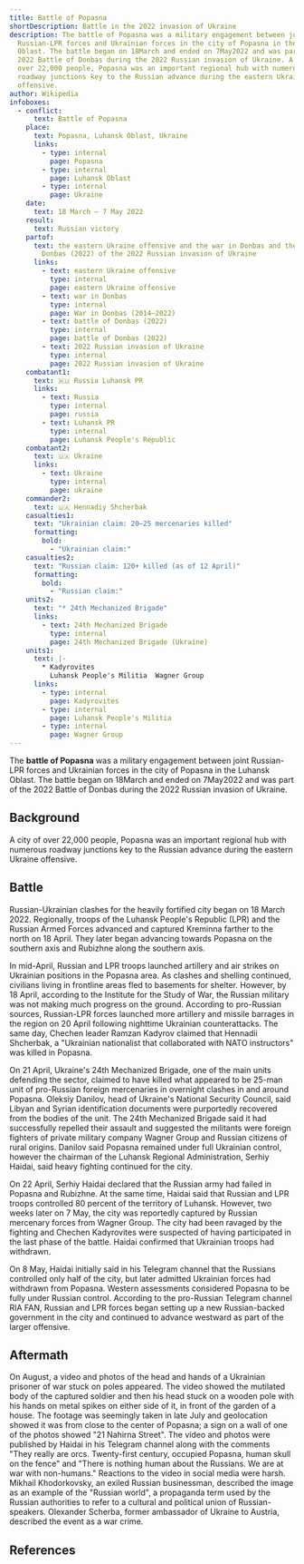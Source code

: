 ```yaml
---
title: Battle of Popasna
shortDescription: Battle in the 2022 invasion of Ukraine
description: The battle of Popasna was a military engagement between joint
  Russian-LPR forces and Ukrainian forces in the city of Popasna in the Luhansk
  Oblast. The battle began on 18March and ended on 7May2022 and was part of the
  2022 Battle of Donbas during the 2022 Russian invasion of Ukraine. A city of
  over 22,000 people, Popasna was an important regional hub with numerous
  roadway junctions key to the Russian advance during the eastern Ukraine
  offensive.
author: Wikipedia
infoboxes:
  - conflict:
      text: Battle of Popasna
    place:
      text: Popasna, Luhansk Oblast, Ukraine
      links:
        - type: internal
          page: Popasna
        - type: internal
          page: Luhansk Oblast
        - type: internal
          page: Ukraine
    date:
      text: 18 March – 7 May 2022
    result:
      text: Russian victory
    partof:
      text: the eastern Ukraine offensive and the war in Donbas and the battle of
        Donbas (2022) of the 2022 Russian invasion of Ukraine
      links:
        - text: eastern Ukraine offensive
          type: internal
          page: eastern Ukraine offensive
        - text: war in Donbas
          type: internal
          page: War in Donbas (2014–2022)
        - text: battle of Donbas (2022)
          type: internal
          page: battle of Donbas (2022)
        - text: 2022 Russian invasion of Ukraine
          type: internal
          page: 2022 Russian invasion of Ukraine
    combatant1:
      text: 🇷🇺 Russia Luhansk PR
      links:
        - text: Russia
          type: internal
          page: russia
        - text: Luhansk PR
          type: internal
          page: Luhansk People's Republic
    combatant2:
      text: 🇺🇦 Ukraine
      links:
        - text: Ukraine
          type: internal
          page: ukraine
    commander2:
      text: 🇺🇦 Hennadiy Shcherbak
    casualties1:
      text: "Ukrainian claim: 20–25 mercenaries killed"
      formatting:
        bold:
          - "Ukrainian claim:"
    casualties2:
      text: "Russian claim: 120+ killed (as of 12 April)"
      formatting:
        bold:
          - "Russian claim:"
    units2:
      text: "* 24th Mechanized Brigade"
      links:
        - text: 24th Mechanized Brigade
          type: internal
          page: 24th Mechanized Brigade (Ukraine)
    units1:
      text: |-
        * Kadyrovites
          Luhansk People's Militia  Wagner Group
      links:
        - type: internal
          page: Kadyrovites
        - type: internal
          page: Luhansk People's Militia
        - type: internal
          page: Wagner Group
---
```


The **battle of Popasna** was a military engagement between joint Russian-LPR forces and Ukrainian forces in the city of Popasna in the Luhansk Oblast. The battle began on 18March and ended on 7May2022 and was part of the 2022 Battle of Donbas during the 2022 Russian invasion of Ukraine.

## Background
A city of over 22,000 people, Popasna was an important regional hub with numerous roadway junctions key to the Russian advance during the eastern Ukraine offensive.

## Battle
Russian-Ukrainian clashes for the heavily fortified city began on 18 March 2022. Regionally, troops of the Luhansk People's Republic (LPR) and the Russian Armed Forces advanced and captured Kreminna farther to the north on 18 April. They later began advancing towards Popasna on the southern axis and Rubizhne along the southern axis.

In mid-April, Russian and LPR troops launched artillery and air strikes on Ukrainian positions in the Popasna area. As clashes and shelling continued, civilians living in frontline areas fled to basements for shelter. However, by 18 April, according to the Institute for the Study of War, the Russian military was not making much progress on the ground. According to pro-Russian sources, Russian-LPR forces launched more artillery and missile barrages in the region on 20 April following nighttime Ukrainian counterattacks. The same day, Chechen leader Ramzan Kadyrov claimed that Hennadii Shcherbak, a "Ukrainian nationalist that collaborated with NATO instructors" was killed in Popasna.

On 21 April, Ukraine's 24th Mechanized Brigade, one of the main units defending the sector, claimed to have killed what appeared to be 25-man unit of pro-Russian foreign mercenaries in overnight clashes in and around Popasna. Oleksiy Danilov, head of Ukraine's National Security Council, said Libyan and Syrian identification documents were purportedly recovered from the bodies of the unit. The 24th Mechanized Brigade said it had successfully repelled their assault and suggested the militants were foreign fighters of private military company Wagner Group and Russian citizens of rural origins. Danilov said Popasna remained under full Ukrainian control, however the chairman of the Luhansk Regional Administration, Serhiy Haidai, said heavy fighting continued for the city.

On 22 April, Serhiy Haidai declared that the Russian army had failed in Popasna and Rubizhne. At the same time, Haidai said that Russian and LPR troops controlled 80 percent of the territory of Luhansk. However, two weeks later on 7 May, the city was reportedly captured by Russian mercenary forces from Wagner Group. The city had been ravaged by the fighting and Chechen Kadyrovites were suspected of having participated in the last phase of the battle. Haidai confirmed that Ukrainian troops had withdrawn.

On 8 May, Haidai initially said in his Telegram channel that the Russians controlled only half of the city, but later admitted Ukrainian forces had withdrawn from Popasna. Western assessments considered Popasna to be fully under Russian control. According to the pro-Russian Telegram channel RIA FAN, Russian and LPR forces began setting up a new Russian-backed government in the city and continued to advance westward as part of the larger offensive.

## Aftermath
On August, a video and photos of the head and hands of a Ukrainian prisoner of war stuck on poles appeared. The video showed the mutilated body of the captured soldier and then his head stuck on a wooden pole with his hands on metal spikes on either side of it, in front of the garden of a house. The footage was seemingly taken in late July and geolocation showed it was from close to the center of Popasna; a sign on a wall of one of the photos showed "21 Nahirna Street". The video and photos were published by Haidai in his Telegram channel along with the comments "They really are orcs. Twenty-first century, occupied Popasna, human skull on the fence" and "There is nothing human about the Russians. We are at war with non-humans." Reactions to the video in social media were harsh. Mikhail Khodorkovsky, an exiled Russian businessman, described the image as an example of the "Russian world", a propaganda term used by the Russian authorities to refer to a cultural and political union of Russian-speakers. Olexander Scherba, former ambassador of Ukraine to Austria, described the event as a war crime.

## References
